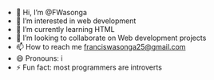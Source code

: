 - 👋 Hi, I’m @FWasonga
- 👀 I’m interested in web development
- 🌱 I’m currently learning HTML
- 💞️ I’m looking to collaborate on Web development projects
- 📫 How to reach me franciswasonga25@gmail.com
- 😄 Pronouns: i
- ⚡ Fun fact: most programmers are introverts

<!---
FWasonga/FWasonga is a ✨ special ✨ repository because its `README.md` (this file) appears on your GitHub profile.
You can click the Preview link to take a look at your changes.
--->
